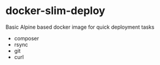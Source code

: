 # docker-slim-deploy
Basic Alpine based docker image for quick deployment tasks

- composer
- rsync
- git
- curl

